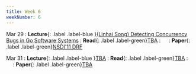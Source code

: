 ```yaml
---
title: Week 6
weekNumber: 6
---
```


Mar 29
: **Lecture**{: .label .label-blue }[(Linhai Song) Detecting Concurrency Bugs in Go Software Systems](https://songlh.github.io/)
    : **Read**{: .label .label-green}[TBA](#)
: &emsp;
    : **Paper**{: .label .label-green}[NSDI'11 DRF](https://www.usenix.org/conference/nsdi11/dominant-resource-fairness-fair-allocation-multiple-resource-types)

Mar 31
: **Lecture**{: .label .label-blue }[TBA](#)
    : **Read**{: .label .label-green}[TBA](#)
: &emsp;
    : **Paper**{: .label .label-green}[TBA](#)

